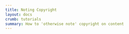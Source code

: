 ```yaml
---
title: Noting Copyright
layout: docs
crumb: tutorials
summary: How to 'otherwise note' copyright on content
---
```

